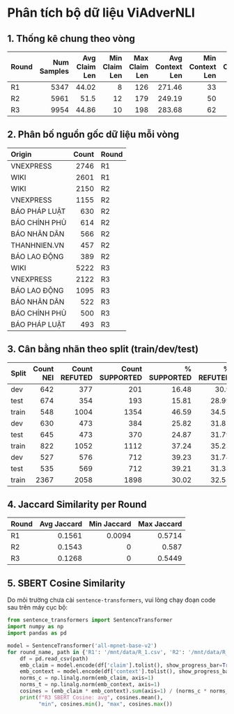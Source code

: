 # Phân tích bộ dữ liệu ViAdverNLI

## 1. Thống kê chung theo vòng
| Round   |   Num Samples |   Avg Claim Len |   Min Claim Len |   Max Claim Len |   Avg Context Len |   Min Context Len |   Max Context Len |   Vocab Size |
|:--------|--------------:|----------------:|----------------:|----------------:|------------------:|------------------:|------------------:|-------------:|
| R1      |          5347 |           44.02 |               8 |             126 |            271.46 |                33 |              1935 |        21022 |
| R2      |          5961 |           51.5  |              12 |             179 |            249.19 |                50 |              1422 |        21054 |
| R3      |          9954 |           44.86 |              10 |             198 |            283.68 |                62 |              1783 |        25697 |

## 2. Phân bố nguồn gốc dữ liệu mỗi vòng
| Origin        |   Count | Round   |
|:--------------|--------:|:--------|
| VNEXPRESS     |    2746 | R1      |
| WIKI          |    2601 | R1      |
| WIKI          |    2150 | R2      |
| VNEXPRESS     |    1155 | R2      |
| BÁO PHÁP LUẬT |     630 | R2      |
| BÁO CHÍNH PHỦ |     614 | R2      |
| BÁO NHÂN DÂN  |     566 | R2      |
| THANHNIEN.VN  |     457 | R2      |
| BÁO LAO ĐỘNG  |     389 | R2      |
| WIKI          |    5222 | R3      |
| VNEXPRESS     |    2122 | R3      |
| BÁO LAO ĐỘNG  |    1095 | R3      |
| BÁO NHÂN DÂN  |     522 | R3      |
| BÁO CHÍNH PHỦ |     500 | R3      |
| BÁO PHÁP LUẬT |     493 | R3      |

## 3. Cân bằng nhãn theo split (train/dev/test)
| Split   |   Count NEI |   Count REFUTED |   Count SUPPORTED |   % SUPPORTED |   % REFUTED |   % NEI | Round   |
|:--------|------------:|----------------:|------------------:|--------------:|------------:|--------:|:--------|
| dev     |         642 |             377 |               201 |         16.48 |       30.9  |   52.62 | R1      |
| test    |         674 |             354 |               193 |         15.81 |       28.99 |   55.2  | R1      |
| train   |         548 |            1004 |              1354 |         46.59 |       34.55 |   18.86 | R1      |
| dev     |         630 |             473 |               384 |         25.82 |       31.81 |   42.37 | R2      |
| test    |         645 |             473 |               370 |         24.87 |       31.79 |   43.35 | R2      |
| train   |         822 |            1052 |              1112 |         37.24 |       35.23 |   27.53 | R2      |
| dev     |         527 |             576 |               712 |         39.23 |       31.74 |   29.04 | R3      |
| test    |         535 |             569 |               712 |         39.21 |       31.33 |   29.46 | R3      |
| train   |        2367 |            2058 |              1898 |         30.02 |       32.55 |   37.43 | R3      |

## 4. Jaccard Similarity per Round
| Round   |   Avg Jaccard |   Min Jaccard |   Max Jaccard |
|:--------|--------------:|--------------:|--------------:|
| R1      |        0.1561 |        0.0094 |        0.5714 |
| R2      |        0.1543 |        0      |        0.587  |
| R3      |        0.1268 |        0      |        0.5449 |

## 5. SBERT Cosine Similarity
Do môi trường chưa cài `sentence-transformers`, vui lòng chạy đoạn code sau trên máy cục bộ:

```python
from sentence_transformers import SentenceTransformer
import numpy as np
import pandas as pd

model = SentenceTransformer('all-mpnet-base-v2')
for round_name, path in {'R1': '/mnt/data/R_1.csv', 'R2': '/mnt/data/R_2.csv', 'R3': '/mnt/data/R_3.csv'}.items():
    df = pd.read_csv(path)
    emb_claim = model.encode(df['claim'].tolist(), show_progress_bar=True)
    emb_context = model.encode(df['context'].tolist(), show_progress_bar=True)
    norms_c = np.linalg.norm(emb_claim, axis=1)
    norms_t = np.linalg.norm(emb_context, axis=1)
    cosines = (emb_claim * emb_context).sum(axis=1) / (norms_c * norms_t)
    print(f"R3 SBERT Cosine: avg", cosines.mean(), 
          "min", cosines.min(), "max", cosines.max())
```
